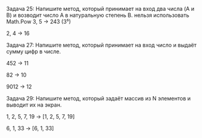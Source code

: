 Задача 25: Напишите метод, который принимает на вход два числа (A и B) и возводит число A в натуральную степень B.
нельзя использовать Math.Pow
3, 5 -> 243 (3⁵)

2, 4 -> 16

Задача 27: Напишите метод, который принимает на вход число и выдаёт сумму цифр в числе.

452 -> 11

82 -> 10

9012 -> 12

Задача 29: Напишите метод, который задаёт массив из N элементов и выводит их на экран.

1, 2, 5, 7, 19 -> [1, 2, 5, 7, 19]

6, 1, 33 -> [6, 1, 33]